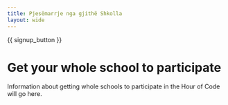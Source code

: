 ```yaml
---
title: Pjesëmarrje nga gjithë Shkolla
layout: wide
---
```


{{ signup_button }}

# Get your whole school to participate

Information about getting whole schools to participate in the Hour of Code will go here.